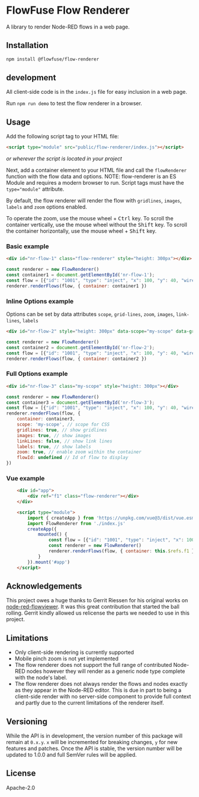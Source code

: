 # FlowFuse Flow Renderer

A library to render Node-RED flows in a web page.


## Installation

```bash
npm install @flowfuse/flow-renderer
```

## development

All client-side code is in the `index.js` file for easy inclusion in a web page.

Run `npm run demo` to test the flow renderer in a browser.

## Usage

Add the following script tag to your HTML file:

```html
<script type="module" src="public/flow-renderer/index.js"></script>
```
_or wherever the script is located in your project_

Next, add a container element to your HTML file and call the `flowRenderer` function with the flow data and options.
NOTE: flow-renderer is an ES Module and requires a modern browser to run. Script tags must have the `type="module"` attribute.

By default, the flow renderer will render the flow with `gridlines`, `images`, `labels` and `zoom` options enabled.

To operate the zoom, use the mouse wheel + <kbd>Ctrl</kbd> key.
To scroll the container vertically, use the mouse wheel without the <kbd>Shift</kbd> key.
To scroll the container horizontally, use the mouse wheel + <kbd>Shift</kbd> key.



### Basic example

```html
<div id="nr-flow-1" class="flow-renderer" style="height: 300px"></div>
```

```javascript
const renderer = new FlowRenderer()
const container1 = document.getElementById('nr-flow-1');
const flow = [{"id": "1001", "type": "inject", "x": 100, "y": 40, "wires": [["1002"]]}, {"id": "1002", "type": "debug", "x":300, "y": 40}]
renderer.renderFlows(flow, { container: container1 })
```

### Inline Options example

Options can be set by data attributes `scope`, `grid-lines`, `zoom`, `images`, `link-lines`, `labels`

```html
<div id="nr-flow-2" style="height: 300px" data-scope="my-scope" data-grid-lines="true" data-zoom="true" data-images="true" data-link-lines="false" data-labels="true"></div>
```

```javascript
const renderer = new FlowRenderer()
const container2 = document.getElementById('nr-flow-2');
const flow = [{"id": "1001", "type": "inject", "x": 100, "y": 40, "wires": [["1002"]]}, {"id": "1002", "type": "debug", "x":300, "y": 40}]
renderer.renderFlows(flow, { container: container2 })
```


### Full Options example

```html
<div id="nr-flow-3" class="my-scope" style="height: 300px"></div>
```

```javascript
const renderer = new FlowRenderer()
const container3 = document.getElementById('nr-flow-3');
const flow = [{"id": "1001", "type": "inject", "x": 100, "y": 40, "wires": [["1002"]]}, {"id": "1002", "type": "debug", "x":300, "y": 40}]
renderer.renderFlows(flow, {
    container: container3,
    scope: 'my-scope', // scope for CSS
    gridlines: true, // show gridlines
    images: true, // show images
    linkLines: false, // show link lines
    labels: true, // show labels
    zoom: true, // enable zoom within the container
    flowId: undefined // Id of flow to display
})
```

### Vue example

```html
    <div id="app">
        <div ref="f1" class="flow-renderer"></div>
    </div>

    <script type="module">
        import { createApp } from 'https://unpkg.com/vue@3/dist/vue.esm-browser.js'
        import FlowRenderer from './index.js'
        createApp({
            mounted() {
                const flow = [{"id": "1001", "type": "inject", "x": 100, "y": 40, "wires": [["1002"]]}, {"id": "1002", "type": "debug", "x":300, "y": 40}]
                const renderer = new FlowRenderer()
                renderer.renderFlows(flow, { container: this.$refs.f1 })
            }
        }).mount('#app')
    </script>
```

## Acknowledgements

This project owes a huge thanks to Gerrit Riessen for his original works on [node-red-flowviewer](https://github.com/gorenje/node-red-flowviewer-js). It was this great contribution that started the ball rolling. Gerrit kindly allowed us relicense the parts we needed to use in this project.

## Limitations

* Only client-side rendering is currently supported
* Mobile pinch zoom is not yet implemented
* The flow renderer does not support the full range of contributed Node-RED nodes however they will render as a generic node type complete with the node's label.
* The flow renderer does not always render the flows and nodes exactly as they appear in the Node-RED editor. This is due in part to being a client-side render with no server-side component to provide full context and partly due to the current limitations of the renderer itself.

## Versioning

While the API is in development, the version number of this package will remain at `0.x.y`.
`x` will be incremented for breaking changes, `y` for new features and patches.
Once the API is stable, the version number will be updated to 1.0.0 and full SemVer rules will be applied.

## License

Apache-2.0
